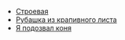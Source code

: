 * [Cтроевая](Cтроевая)
* [Рубашка из крапивного листа](Рубашка%20из%20крапивного%20листа)
* [Я подозвал коня](Я%20подозвал%20коня)